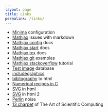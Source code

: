 ```yaml
---
layout: page
title: Links
permalink: /links/
---
```


* [Minima](https://github.com/jekyll/minima) configuration
* [Mathjax](https://cwoebker.com/posts/latex-math-magic) issues with markdown
* [Mathjax config](http://docs.mathjax.org/en/latest/config-files.html#common-configurations) docs
* [Mathjax start](http://docs.mathjax.org/en/latest/start.html#tex-and-latex-input) docs
* [Mathjax tex](http://docs.mathjax.org/en/latest/tex.html#tex-support) docs
* [Mathjax git](https://github.com/mathjax/MathJax/tree/master/test) examples
* [Mathjax stackoverflow](https://math.meta.stackexchange.com/questions/5020/mathjax-basic-tutorial-and-quick-reference) tutorial
* [Test image](http://sipi.usc.edu/database/database.php?volume=misc&image=44#top) database
* [includegraphics](https://stackoverflow.com/questions/8708945/how-to-position-text-over-an-image-in-css)
* [bibliography](http://ref.lexique.org/) to html
* [Numerical recipes in C](http://dl.acm.org/citation.cfm?id=148286)
* [SVG](https://www.sitepoint.com/add-svg-to-web-page/) in html
* [SVG](https://www.embeddedrelated.com/showarticle/599.php) in html 2
* [Perlin](http://fmwconcepts.com/imagemagick/perlin/index.php) noise
* [13 charpet](http://www.aip.de/groups/soe/local/numres/bookcpdf/c13-3.pdf) of The Art of Scientific Computing
